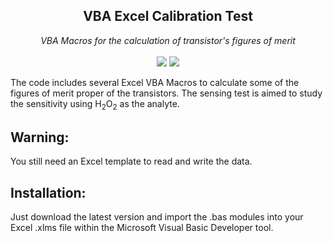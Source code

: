 <h2 align="center">VBA Excel Calibration Test</h2>
<p align="center">
<i>VBA Macros for the calculation of transistor's figures of merit</i>
<br>
<br>
<a href="./LICENSE.md"><img src="https://img.shields.io/badge/license-MIT-blue.svg"></a>
<a href="https://github.com/andriandreo/labExcelForms/releases"><img src="https://img.shields.io/github/v/release/andriandreo/labExcelForms"></a>
</p>

The code includes several Excel VBA Macros to calculate some of the figures of merit proper of the transistors. The sensing test is aimed to study the sensitivity using H<sub>2</sub>O<sub>2</sub> as the analyte.

## Warning:

You still need an Excel template to read and write the data.

## Installation:

Just download the latest version and import the .bas modules into your Excel .xlms file within the Microsoft Visual Basic Developer tool.
